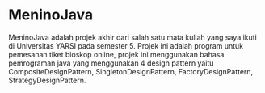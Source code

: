 # MeninoJava

MeninoJava adalah projek akhir dari salah satu mata kuliah yang saya ikuti di Universitas YARSI pada semester 5. Projek ini adalah program untuk pemesanan tiket bioskop online, projek ini menggunakan bahasa pemrograman java yang menggunakan 4 design pattern yaitu CompositeDesignPattern, SingletonDesignPattern, FactoryDesignPattern, StrategyDesignPattern.
